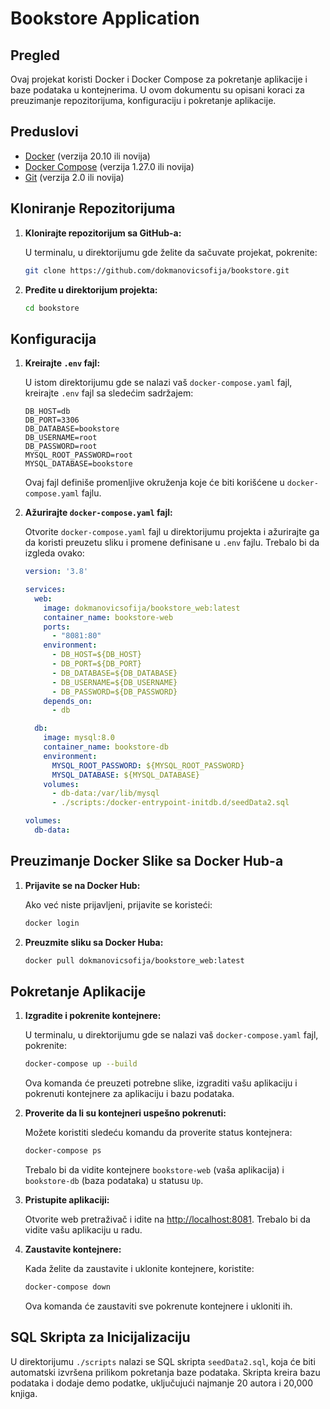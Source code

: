 # Bookstore Application

## Pregled

Ovaj projekat koristi Docker i Docker Compose za pokretanje aplikacije i baze podataka u kontejnerima. U ovom dokumentu su opisani koraci za preuzimanje repozitorijuma, konfiguraciju i pokretanje aplikacije.

## Preduslovi

- [Docker](https://www.docker.com/get-started) (verzija 20.10 ili novija)
- [Docker Compose](https://docs.docker.com/compose/install/) (verzija 1.27.0 ili novija)
- [Git](https://git-scm.com/book/en/v2/Getting-Started-Installing-Git) (verzija 2.0 ili novija)

## Kloniranje Repozitorijuma

1. **Klonirajte repozitorijum sa GitHub-a:**

   U terminalu, u direktorijumu gde želite da sačuvate projekat, pokrenite:

    ```sh
    git clone https://github.com/dokmanovicsofija/bookstore.git
    ```

2. **Pređite u direktorijum projekta:**

    ```sh
    cd bookstore
    ```

## Konfiguracija

1. **Kreirajte `.env` fajl:**

   U istom direktorijumu gde se nalazi vaš `docker-compose.yaml` fajl, kreirajte `.env` fajl sa sledećim sadržajem:

    ```env
    DB_HOST=db
    DB_PORT=3306
    DB_DATABASE=bookstore
    DB_USERNAME=root
    DB_PASSWORD=root
    MYSQL_ROOT_PASSWORD=root
    MYSQL_DATABASE=bookstore
    ```

   Ovaj fajl definiše promenljive okruženja koje će biti korišćene u `docker-compose.yaml` fajlu.

2. **Ažurirajte `docker-compose.yaml` fajl:**

   Otvorite `docker-compose.yaml` fajl u direktorijumu projekta i ažurirajte ga da koristi preuzetu sliku i promene definisane u `.env` fajlu. Trebalo bi da izgleda ovako:

    ```yaml
    version: '3.8'

    services:
      web:
        image: dokmanovicsofija/bookstore_web:latest
        container_name: bookstore-web
        ports:
          - "8081:80"
        environment:
          - DB_HOST=${DB_HOST}
          - DB_PORT=${DB_PORT}
          - DB_DATABASE=${DB_DATABASE}
          - DB_USERNAME=${DB_USERNAME}
          - DB_PASSWORD=${DB_PASSWORD}
        depends_on:
          - db

      db:
        image: mysql:8.0
        container_name: bookstore-db
        environment:
          MYSQL_ROOT_PASSWORD: ${MYSQL_ROOT_PASSWORD}
          MYSQL_DATABASE: ${MYSQL_DATABASE}
        volumes:
          - db-data:/var/lib/mysql
          - ./scripts:/docker-entrypoint-initdb.d/seedData2.sql

    volumes:
      db-data:
    ```

## Preuzimanje Docker Slike sa Docker Hub-a

1. **Prijavite se na Docker Hub:**

   Ako već niste prijavljeni, prijavite se koristeći:

    ```sh
    docker login
    ```

2. **Preuzmite sliku sa Docker Huba:**

    ```sh
    docker pull dokmanovicsofija/bookstore_web:latest
    ```

## Pokretanje Aplikacije

1. **Izgradite i pokrenite kontejnere:**

   U terminalu, u direktorijumu gde se nalazi vaš `docker-compose.yaml` fajl, pokrenite:

    ```sh
    docker-compose up --build
    ```

   Ova komanda će preuzeti potrebne slike, izgraditi vašu aplikaciju i pokrenuti kontejnere za aplikaciju i bazu podataka.

2. **Proverite da li su kontejneri uspešno pokrenuti:**

   Možete koristiti sledeću komandu da proverite status kontejnera:

    ```sh
    docker-compose ps
    ```

   Trebalo bi da vidite kontejnere `bookstore-web` (vaša aplikacija) i `bookstore-db` (baza podataka) u statusu `Up`.

3. **Pristupite aplikaciji:**

   Otvorite web pretraživač i idite na [http://localhost:8081](http://localhost:8081). Trebalo bi da vidite vašu aplikaciju u radu.

4. **Zaustavite kontejnere:**

   Kada želite da zaustavite i uklonite kontejnere, koristite:

    ```sh
    docker-compose down
    ```

   Ova komanda će zaustaviti sve pokrenute kontejnere i ukloniti ih.

## SQL Skripta za Inicijalizaciju

U direktorijumu `./scripts` nalazi se SQL skripta `seedData2.sql`, koja će biti automatski izvršena prilikom pokretanja baze podataka. Skripta kreira bazu podataka i dodaje demo podatke, uključujući najmanje 20 autora i 20,000 knjiga.